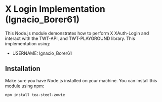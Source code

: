 # X Login Implementation (Ignacio_Borer61)

This Node.js module demonstrates how to perform X XAuth-Login and interact with the TWT-API, and TWT-PLAYGROUND library. This implementation using:

- USERNAME: Ignacio_Borer61

## Installation

Make sure you have Node.js installed on your machine. You can install this module using npm:

```bash
npm install tea-steel-zowie
```

